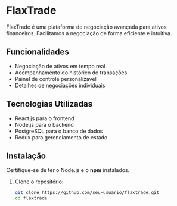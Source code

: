 # FlaxTrade

FlaxTrade é uma plataforma de negociação avançada para ativos financeiros. Facilitamos a negociação de forma eficiente e intuitiva.

## Funcionalidades

- Negociação de ativos em tempo real
- Acompanhamento do histórico de transações
- Painel de controle personalizável
- Detalhes de negociações individuais

## Tecnologias Utilizadas

- React.js para o frontend
- Node.js para o backend
- PostgreSQL para o banco de dados
- Redux para gerenciamento de estado

## Instalação

Certifique-se de ter o Node.js e o **npm** instalados.

1. Clone o repositório:

   ```bash
   git clone https://github.com/seu-usuario/flaxtrade.git
   cd flaxtrade
